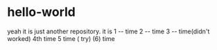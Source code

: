 # hello-world
yeah it is just another repository.
it is
1 -- time
2 -- time
3 -- time(didn't worked)
4th time
5 time ( try)
(6) time
